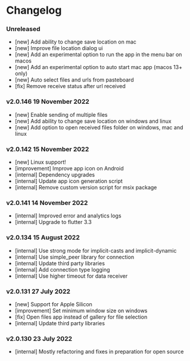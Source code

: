 # Changelog

### Unreleased
- [new] Add ability to change save location on mac
- [new] Improve file location dialog ui
- [new] Add an experimental option to run the app in the menu bar on macos
- [new] Add an experimental option to auto start mac app (macos 13+ only)
- [new] Auto select files and urls from pasteboard
- [fix] Remove receive status after url received

### v2.0.146 19 November 2022
- [new] Enable sending of multiple files
- [new] Add ability to change save location on windows and linux
- [new] Add option to open received files folder on windows, mac and linux

### v2.0.142 15 November 2022
- [new] Linux support!
- [improvement] Improve app icon on Android
- [internal] Dependency upgrades
- [internal] Update app icon generation script
- [internal] Remove custom version script for msix package

### v2.0.141 14 November 2022
- [internal] Improved error and analytics logs
- [internal] Upgrade to flutter 3.3

### v2.0.134 15 August 2022
- [internal] Use strong mode for implicit-casts and implicit-dynamic
- [internal] Use simple_peer library for connection
- [internal] Update third party libraries
- [internal] Add connection type logging
- [internal] Use higher timeout for data receiver

### v2.0.131 27 July 2022
- [new] Support for Apple Silicon
- [improvement] Set minimum window size on windows
- [fix] Open files app instead of gallery for file selection
- [internal] Update third party libraries

### v2.0.130 23 July 2022
- [internal] Mostly refactoring and fixes in preparation for open source
